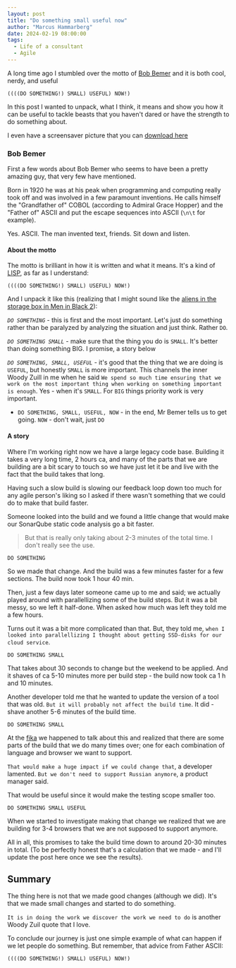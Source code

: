 ```yaml
---
layout: post
title: "Do something small useful now"
author: "Marcus Hammarberg"
date: 2024-02-19 08:00:00
tags:
  - Life of a consultant
  - Agile
---
```


A long time ago I stumbled over the motto of [Bob Bemer](2024-02-13-sender-is-also-responsible.md) and it is both cool, nerdy, and useful

```text
((((DO SOMETHING!) SMALL) USEFUL) NOW!)
```

In this post I wanted to unpack, what I think, it means and show you how it can be useful to tackle beasts that you haven't dared or have the strength to do something about.

I even have a screensaver picture that you can [download here](https://www.marcusoft.net/2023/03/screensavers-do-something-small-useful-now.html)

<!-- excerpt-end -->

### Bob Bemer

First a few words about Bob Bemer who seems to have been a pretty amazing guy, that very few have mentioned.

Born in 1920 he was at his peak when programming and computing really took off and was involved in a few paramount inventions. He calls himself the "Grandfather of" COBOL (according to Admiral Grace Hopper) and the "Father of" ASCII and put the escape sequences into ASCII (`\n\t` for example).

Yes. ASCII. The man invented text, friends. Sit down and listen.

#### About the motto

The motto is brilliant in how it is written and what it means. It's a kind of [LISP](<https://en.wikipedia.org/wiki/Lisp_(programming_language)>), as far as I understand:

```text
((((DO SOMETHING!) SMALL) USEFUL) NOW!)
```

And I unpack it like this (realizing that I might sound like the [aliens in the storage box in Men in Black 2](https://www.youtube.com/watch?v=A9sd10CHAP8)):

_`DO SOMETHING`_ - this is first and the most important. Let's just do something rather than be paralyzed by analyzing the situation and just think. Rather `DO`.

_`DO SOMETHING SMALL`_ - make sure that the thing you do is `SMALL`. It's better than doing something BIG. I promise, a story below

_`DO SOMETHING, SMALL, USEFUL`_ - it's good that the thing that we are doing is `USEFUL`, but honestly `SMALL` is more important. This channels the inner Woody Zuill in me when he said `We spend so much time ensuring that we work on the most important thing when working on something important is enough`. Yes - when it's `SMALL`. For `BIG` things priority work is very important.

- `DO SOMETHING, SMALL, USEFUL, NOW` - in the end, Mr Bemer tells us to get going. `NOW` - don't wait, just `DO`

#### A story

Where I'm working right now we have a large legacy code base. Building it takes a very long time, 2 hours ca, and many of the parts that we are building are a bit scary to touch so we have just let it be and live with the fact that the build takes that long.

Having such a slow build is slowing our feedback loop down too much for any agile person's liking so I asked if there wasn't something that we could do to make that build faster.

Someone looked into the build and we found a little change that would make our SonarQube static code analysis go a bit faster.

> But that is really only taking about 2-3 minutes of the total time. I don't really see the use.

`DO SOMETHING`

So we made that change. And the build was a few minutes faster for a few sections. The build now took 1 hour 40 min.

Then, just a few days later someone came up to me and said; we actually played around with parallellizing some of the build steps. But it was a bit messy, so we left it half-done. When asked how much was left they told me a few hours.

Turns out it was a bit more complicated than that. But, they told me, `when I looked into parallellizing I thought about getting SSD-disks for our cloud service`.

`DO SOMETHING SMALL`

That takes about 30 seconds to change but the weekend to be applied. And it shaves of ca 5-10 minutes more per build step - the build now took ca 1 h and 10 minutes.

Another developer told me that he wanted to update the version of a tool that was old. `But it will probably not affect the build time`. It did - shave another 5-6 minutes of the build time.

`DO SOMETHING SMALL`

At the [fika](https://destinationuppsala.se/en/guides/what-is-swedish-fika/) we happened to talk about this and realized that there are some parts of the build that we do many times over; one for each combination of language and browser we want to support.

`That would make a huge impact if we could change that`, a developer lamented.
`But we don't need to support Russian anymore`, a product manager said.

That would be useful since it would make the testing scope smaller too.

`DO SOMETHING SMALL USEFUL`

When we started to investigate making that change we realized that we are building for 3-4 browsers that we are not supposed to support anymore.

All in all, this promises to take the build time down to around 20-30 minutes in total. (To be perfectly honest that's a calculation that we made - and I'll update the post here once we see the results).

## Summary

The thing here is not that we made good changes (although we did). It's that we made small changes and started to do something.

`It is in doing the work we discover the work we need to do` is another Woody Zuil quote that I love.

To conclude our journey is just one simple example of what can happen if we let people do something. But remember, that advice from Father ASCII:

```text
((((DO SOMETHING!) SMALL) USEFUL) NOW!)
```
